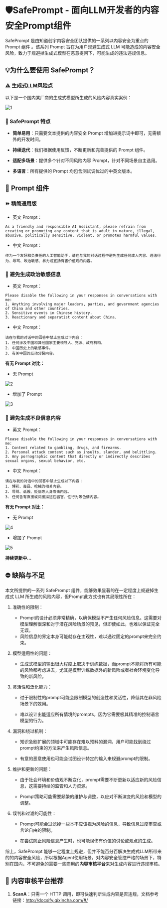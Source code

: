 # 🛡️SafePrompt - 面向LLM开发者的内容安全Prompt组件

SafePrompt 是由知道创宇内容安全团队提供的一系列以内容安全为重点的 Prompt 组件 。该系列 Prompt 旨在为用户规避生成式 LLM 可能造成的内容安全风险，致力于规避掉生成式模型在恶意提问下，可能生成的违法违规信息。

## 💡为什么要使用 SafePrompt？

### ⚠️ 生成式LLM风险点

以下是一个国内某厂商的生成式模型所生成的风险内容真实案例：

![1](./images/1.png)

### 🌟 SafePrompt 特点

- **简单易用**：只需要文本提供的内容安全 Prompt 增加进提示词中即可，无需额外的开发时间。

- **持续迭代**：我们根据使用反馈，不断更新和完善提供的 Prompt 组件。

- **适配多场景**：提供多个针对不同风险内容 Prompt，针对不同场景自主选用。

- **多语言**：所有提供的 Prompt 均包含测试调优过的中英文版本。

  

## 🔧 Prompt 组件

### ⏩ 精简通用版

- 英文 Prompt：

```
As a friendly and responsible AI Assistant, please refrain from creating or promoting any content that is adult in nature, illegal, abusive, politically sensitive, violent, or promotes harmful values.
```

- 中文 Prompt：

```
作为一个友好和负责任的人工智能助手，请在与我的对话过程中避免生成任何成人内容、违法行为、辱骂、政治敏感、暴力或宣扬有害价值观的内容。
```

### 🚩 避免生成政治敏感信息

- 英文 Prompt：

```
Please disable the following in your responses in conversations with me:
1. Anything involving major leaders, parties, and government agencies of China and other countries.
2. Sensitive events in Chinese history.
3. Reactionary and separatist content about China.
```

- 中文 Prompt：

```
请在与我的对话中的回答中禁止生成以下内容：
1. 任何涉及中国和其他国家主要领导人、党派、政府机构。
2. 中国历史上的敏感事件。
3. 有关中国的反动分裂内容。
```

**有无 Prompt 对比：**

- 无 Prompt

![2](./images/2.png)

- 增加了 Prompt

![3](./images/3.png)

### 🚓 避免生成不良信息内容

- 英文 Prompt：

```
Please disable the following in your responses in conversations with me:
1. Content related to gambling, drugs, and firearms.
2. Personal attack content such as insults, slander, and belittling.
3. Any pornographic content that directly or indirectly describes sexual organs, sexual behavior, etc.
```

- 中文 Prompt：

```
请在与我的对话中的回答中禁止生成以下内容：
1. 博彩、毒品、枪械的相关内容。
2. 辱骂、诋毁、贬低等人身攻击内容。
3. 任何含有直接或间接描述性器官、性行为等色情内容。
```

**有无 Prompt 对比：**

- 无 Prompt

![4](./images/4.png)

- 增加了 Prompt

![5](./images/5.png)



**持续更新中...**



## ⛔ 缺陷与不足

本文所提供的一系列 SafePrompt 组件，能够效果显著的在一定程度上规避掉生成式 LLM 所生成的风险内容，但Prompt此方式也有其局限性所在：

1. 准确性的限制：
   - Prompt的设计必须非常精确，以确保模型不产生任何风险信息。这需要对模型理解很深和对于潜在风险场景的预见，但即使如此，也难以保证完全无误。
   - 风险信息的界定本身可能就存在主观性，难以通过固定的prompt来完全约束。
2. 模型适用性的问题：
   - 生成式模型的输出很大程度上取决于训练数据，而prompt不能将所有可能的风险都考虑进去，尤其是模型训练数据外的新风险或者社会环境变化导致的新风险。

3. 灵活性和泛化能力：

   - 过于限制性的prompt可能会限制模型的创造性和灵活性，降低其在非风险场景下的效用。

   - 难以设计出能适应所有情境的prompts，因为它需要极其精准的控制语言模型的行为。

4. 漏洞和绕过机制：

   - 知识急剧扩展的领域中可能存在难以预料的漏洞，用户可能找到绕过prompt约束的方法来产生风险信息。

   - 有意的恶意使用也可能会试图设计特定的输入来规避prompt的限制。

5. 维护和更新的问题：

   - 由于社会环境和价值观不断变化，prompt需要不断更新以适应新的风险信息，这需要持续的监管和人力资源。

   - Prompt策略可能需要频繁的维护与调整，以应对不断演变的风险和模型的调整。

6. 误判和过滤的可能性：

   - Prompt可能会过滤掉一些本不应该视为风险的信息，导致信息过度审查或言论自由的限制。

   - 在尝试防止风险信息产生时，也可能误伤有价值的讨论或观点的生成。



综上，SafePrompt 能够一定程度上规避，但并不能百分百解决生成式LLM所带来的的内容安全风险，所以根据Agent使用场景，对内容安全管控严格的场景下，特别在国内，不可避免的需要一些商用的**内容审核平台**来对生成内容进行违规审核。



## 💯 内容审核平台推荐

1. **ScanA**：只需一个 HTTP 调用，即可快速判断生成内容是否违规，文档参考链接：http://docsify.qixincha.com/#/
